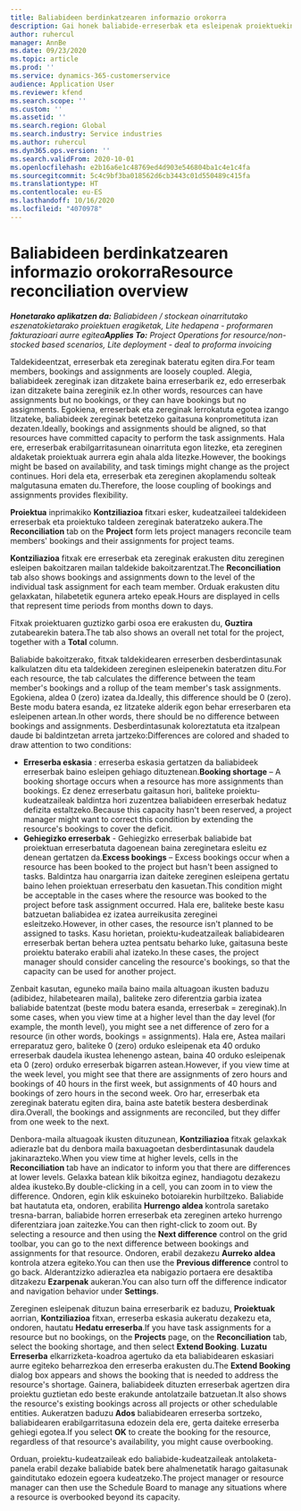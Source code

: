 ```yaml
---
title: Baliabideen berdinkatzearen informazio orokorra
description: Gai honek baliabide-erreserbak eta esleipenak proiektuekin lerrokatuta daudela ziurtatzeari buruzko informazioa eskaintzen du.
author: ruhercul
manager: AnnBe
ms.date: 09/23/2020
ms.topic: article
ms.prod: ''
ms.service: dynamics-365-customerservice
audience: Application User
ms.reviewer: kfend
ms.search.scope: ''
ms.custom: ''
ms.assetid: ''
ms.search.region: Global
ms.search.industry: Service industries
ms.author: ruhercul
ms.dyn365.ops.version: ''
ms.search.validFrom: 2020-10-01
ms.openlocfilehash: e2b16a6e1c48769ed4d903e546804ba1c4e1c4fa
ms.sourcegitcommit: 5c4c9bf3ba018562d6cb3443c01d550489c415fa
ms.translationtype: HT
ms.contentlocale: eu-ES
ms.lasthandoff: 10/16/2020
ms.locfileid: "4070978"
---
```

# <a name="resource-reconciliation-overview"></a><span data-ttu-id="b4386-103">Baliabideen berdinkatzearen informazio orokorra</span><span class="sxs-lookup"><span data-stu-id="b4386-103">Resource reconciliation overview</span></span>

<span data-ttu-id="b4386-104">_**Honetarako aplikatzen da:** Baliabideen / stockean oinarritutako eszenatokietarako proiektuen eragiketak, Lite hedapena - proformaren fakturazioari aurre egitea_</span><span class="sxs-lookup"><span data-stu-id="b4386-104">_**Applies To:** Project Operations for resource/non-stocked based scenarios, Lite deployment - deal to proforma invoicing_</span></span>

<span data-ttu-id="b4386-105">Taldekideentzat, erreserbak eta zereginak bateratu egiten dira.</span><span class="sxs-lookup"><span data-stu-id="b4386-105">For team members, bookings and assignments are loosely coupled.</span></span> <span data-ttu-id="b4386-106">Alegia, baliabideek zereginak izan ditzakete baina erreserbarik ez, edo erreserbak izan ditzakete baina zereginik ez.</span><span class="sxs-lookup"><span data-stu-id="b4386-106">In other words, resources can have assignments but no bookings, or they can have bookings but no assignments.</span></span> <span data-ttu-id="b4386-107">Egokiena, erreserbak eta zereginak lerrokatuta egotea izango litzateke, baliabideek zereginak betetzeko gaitasuna konprometituta izan dezaten.</span><span class="sxs-lookup"><span data-stu-id="b4386-107">Ideally, bookings and assignments should be aligned, so that resources have committed capacity to perform the task assignments.</span></span> <span data-ttu-id="b4386-108">Hala ere, erreserbak erabilgarritasunean oinarrituta egon litezke, eta zereginen aldaketak proiektuak aurrera egin ahala alda litezke.</span><span class="sxs-lookup"><span data-stu-id="b4386-108">However, the bookings might be based on availability, and task timings might change as the project continues.</span></span> <span data-ttu-id="b4386-109">Hori dela eta, erreserbak eta zereginen akoplamendu solteak malgutasuna ematen du.</span><span class="sxs-lookup"><span data-stu-id="b4386-109">Therefore, the loose coupling of bookings and assignments provides flexibility.</span></span>

<span data-ttu-id="b4386-110">**Proiektua** inprimakiko **Kontziliazioa** fitxari esker, kudeatzaileei taldekideen erreserbak eta proiektuko taldeen zereginak bateratzeko aukera.</span><span class="sxs-lookup"><span data-stu-id="b4386-110">The **Reconciliation** tab on the **Project** form lets project managers reconcile team members' bookings and their assignments for project teams.</span></span>

<span data-ttu-id="b4386-111">**Kontziliazioa** fitxak ere erreserbak eta zereginak erakusten ditu zereginen esleipen bakoitzaren mailan taldekide bakoitzarentzat.</span><span class="sxs-lookup"><span data-stu-id="b4386-111">The **Reconciliation** tab also shows bookings and assignments down to the level of the individual task assignment for each team member.</span></span> <span data-ttu-id="b4386-112">Orduak erakusten ditu gelaxkatan, hilabetetik egunera arteko epeak.</span><span class="sxs-lookup"><span data-stu-id="b4386-112">Hours are displayed in cells that represent time periods from months down to days.</span></span>

<span data-ttu-id="b4386-113">Fitxak proiektuaren guztizko garbi osoa ere erakusten du, **Guztira** zutabearekin batera.</span><span class="sxs-lookup"><span data-stu-id="b4386-113">The tab also shows an overall net total for the project, together with a **Total** column.</span></span>

<span data-ttu-id="b4386-114">Baliabide bakoitzerako, fitxak taldekidearen erreserben desberdintasunak kalkulatzen ditu eta taldekideen zereginen esleipenekin bateratzen ditu.</span><span class="sxs-lookup"><span data-stu-id="b4386-114">For each resource, the tab calculates the difference between the team member's bookings and a rollup of the team member's task assignments.</span></span> <span data-ttu-id="b4386-115">Egokiena, aldea 0 (zero) izatea da.</span><span class="sxs-lookup"><span data-stu-id="b4386-115">Ideally, this difference should be 0 (zero).</span></span> <span data-ttu-id="b4386-116">Beste modu batera esanda, ez litzateke alderik egon behar erreserbaren eta esleipenen artean.</span><span class="sxs-lookup"><span data-stu-id="b4386-116">In other words, there should be no difference between bookings and assignments.</span></span> <span data-ttu-id="b4386-117">Desberdintasunak koloreztatuta eta itzalpean daude bi baldintzetan arreta jartzeko:</span><span class="sxs-lookup"><span data-stu-id="b4386-117">Differences are colored and shaded to draw attention to two conditions:</span></span>

- <span data-ttu-id="b4386-118">**Erreserba eskasia** : erreserba eskasia gertatzen da baliabideek erreserbak baino esleipen gehiago dituztenean.</span><span class="sxs-lookup"><span data-stu-id="b4386-118">**Booking shortage** – A booking shortage occurs when a resource has more assignments than bookings.</span></span> <span data-ttu-id="b4386-119">Ez denez erreserbatu gaitasun hori, baliteke proiektu-kudeatzaileak baldintza hori zuzentzea baliabideen erreserbak hedatuz defizita estaltzeko.</span><span class="sxs-lookup"><span data-stu-id="b4386-119">Because this capacity hasn't been reserved, a project manager might want to correct this condition by extending the resource's bookings to cover the deficit.</span></span>
- <span data-ttu-id="b4386-120">**Gehiegizko erreserbak** - Gehiegizko erreserbak baliabide bat proiektuan erreserbatuta dagoenean baina zereginetara esleitu ez denean gertatzen da.</span><span class="sxs-lookup"><span data-stu-id="b4386-120">**Excess bookings** – Excess bookings occur when a resource has been booked to the project but hasn't been assigned to tasks.</span></span> <span data-ttu-id="b4386-121">Baldintza hau onargarria izan daiteke zereginen esleipena gertatu baino lehen proiektuan erreserbatu den kasuetan.</span><span class="sxs-lookup"><span data-stu-id="b4386-121">This condition might be acceptable in the cases where the resource was booked to the project before task assignment occurred.</span></span> <span data-ttu-id="b4386-122">Hala ere, baliteke beste kasu batzuetan baliabidea ez izatea aurreikusita zereginei esleitzeko.</span><span class="sxs-lookup"><span data-stu-id="b4386-122">However, in other cases, the resource isn't planned to be assigned to tasks.</span></span> <span data-ttu-id="b4386-123">Kasu horietan, proiektu-kudeatzaileak baliabidearen erreserbak bertan behera uztea pentsatu beharko luke, gaitasuna beste proiektu baterako erabili ahal izateko.</span><span class="sxs-lookup"><span data-stu-id="b4386-123">In these cases, the project manager should consider canceling the resource's bookings, so that the capacity can be used for another project.</span></span>

<span data-ttu-id="b4386-124">Zenbait kasutan, eguneko maila baino maila altuagoan ikusten baduzu (adibidez, hilabetearen maila), baliteke zero diferentzia garbia izatea baliabide batentzat (beste modu batera esanda, erreserbak = zereginak).</span><span class="sxs-lookup"><span data-stu-id="b4386-124">In some cases, when you view time at a higher level than the day level (for example, the month level), you might see a net difference of zero for a resource (in other words, bookings = assignments).</span></span> <span data-ttu-id="b4386-125">Hala ere, Astea mailari erreparatuz gero, baliteke 0 (zero) orduko esleipenak eta 40 orduko erreserbak daudela ikustea lehenengo astean, baina 40 orduko esleipenak eta 0 (zero) orduko erreserbak bigarren astean.</span><span class="sxs-lookup"><span data-stu-id="b4386-125">However, if you view time at the week level, you might see that there are assignments of zero hours and bookings of 40 hours in the first week, but assignments of 40 hours and bookings of zero hours in the second week.</span></span> <span data-ttu-id="b4386-126">Oro har, erreserbak eta zereginak bateratu egiten dira, baina aste batetik bestera desberdinak dira.</span><span class="sxs-lookup"><span data-stu-id="b4386-126">Overall, the bookings and assignments are reconciled, but they differ from one week to the next.</span></span>

<span data-ttu-id="b4386-127">Denbora-maila altuagoak ikusten dituzunean, **Kontziliazioa** fitxak gelaxkak adierazle bat du denbora maila baxuagoetan desberdintasunak daudela jakinarazteko.</span><span class="sxs-lookup"><span data-stu-id="b4386-127">When you view time at higher levels, cells in the **Reconciliation** tab have an indicator to inform you that there are differences at lower levels.</span></span> <span data-ttu-id="b4386-128">Gelaxka batean klik bikoitza eginez, handiagotu dezakezu aldea ikusteko.</span><span class="sxs-lookup"><span data-stu-id="b4386-128">By double-clicking in a cell, you can zoom in to view the difference.</span></span> <span data-ttu-id="b4386-129">Ondoren, egin klik eskuineko botoiarekin hurbiltzeko. Baliabide bat hautatuta eta, ondoren, erabilita **Hurrengo aldea** kontrola saretako tresna-barran, baliabide horren erreserbak eta zereginen arteko hurrengo diferentziara joan zaitezke.</span><span class="sxs-lookup"><span data-stu-id="b4386-129">You can then right-click to zoom out. By selecting a resource and then using the **Next difference** control on the grid toolbar, you can go to the next difference between bookings and assignments for that resource.</span></span> <span data-ttu-id="b4386-130">Ondoren, erabil dezakezu **Aurreko aldea** kontrola atzera egiteko.</span><span class="sxs-lookup"><span data-stu-id="b4386-130">You can then use the **Previous difference** control to go back.</span></span> <span data-ttu-id="b4386-131">Alderantzizko adierazlea eta nabigazio portaera ere desaktiba ditzakezu **Ezarpenak** aukeran.</span><span class="sxs-lookup"><span data-stu-id="b4386-131">You can also turn off the difference indicator and navigation behavior under **Settings**.</span></span>


<span data-ttu-id="b4386-132">Zereginen esleipenak dituzun baina erreserbarik ez baduzu, **Proiektuak** aorrian, **Kontziliazioa** fitxan, erreserba eskasia aukeratu dezakezu eta, ondoren, hautatu **Hedatu erreserba**.</span><span class="sxs-lookup"><span data-stu-id="b4386-132">If you have task assignments for a resource but no bookings, on the **Projects** page, on the **Reconciliation** tab, select the booking shortage, and then select **Extend Booking**.</span></span> <span data-ttu-id="b4386-133">**Luzatu Erreserba** elkarrizketa-koadroa agertuko da eta baliabidearen eskasiari aurre egiteko beharrezkoa den erreserba erakusten du.</span><span class="sxs-lookup"><span data-stu-id="b4386-133">The **Extend Booking** dialog box appears and shows the booking that is needed to address the resource's shortage.</span></span> <span data-ttu-id="b4386-134">Gainera, baliabideek dituzten erreserbak agertzen dira proiektu guztietan edo beste erakunde antolatzaile batzuetan.</span><span class="sxs-lookup"><span data-stu-id="b4386-134">It also shows the resource's existing bookings across all projects or other schedulable entities.</span></span> <span data-ttu-id="b4386-135">Aukeratzen baduzu **Ados** baliabidearen erreserba sortzeko, baliabidearen erabilgarritasuna edozein dela ere, gerta daiteke erreserba gehiegi egotea.</span><span class="sxs-lookup"><span data-stu-id="b4386-135">If you select **OK** to create the booking for the resource, regardless of that resource's availability, you might cause overbooking.</span></span>

<span data-ttu-id="b4386-136">Orduan, proiektu-kudeatzaileak edo baliabide-kudeatzaileak antolaketa-panela erabil dezake baliabide batek bere ahalmenetatik harago gaitasunak gainditutako edozein egoera kudeatzeko.</span><span class="sxs-lookup"><span data-stu-id="b4386-136">The project manager or resource manager can then use the Schedule Board to manage any situations where a resource is overbooked beyond its capacity.</span></span>

